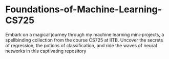 # Foundations-of-Machine-Learning-CS725
Embark on a magical journey through my machine learning mini-projects, a spellbinding collection from the course CS725 at IITB. Uncover the secrets of regression, the potions of classification, and ride the waves of neural networks in this captivating repository
